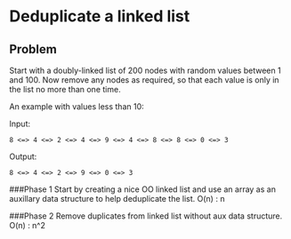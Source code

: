 Deduplicate a linked list
===

Problem
----

Start with a doubly-linked list of 200 nodes with random values between 1 and 100. Now remove any nodes as required, so that each value is only in the list no more than one time.

An example with values less than 10:

Input:

`8 <=> 4 <=> 2 <=> 4 <=> 9 <=> 4 <=> 8 <=> 8 <=> 0 <=> 3`

Output:

`8 <=> 4 <=> 2 <=> 9 <=> 0 <=> 3`

###Phase 1
Start by creating a nice OO linked list and use an array as an auxillary data structure to help deduplicate the list.
O(n) : n

###Phase 2
Remove duplicates from linked list without aux data structure.
O(n) : n^2
